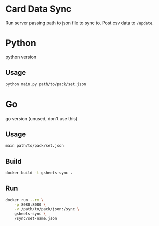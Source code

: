 # Card Data Sync

Run server passing path to json file to sync to.
Post csv data to `/update`.

# Python

python version

## Usage

```sh
python main.py path/to/pack/set.json
```


# Go

go version (unused, don't use this)

## Usage

```sh
main path/to/pack/set.json
```

## Build

```sh
docker build -t gsheets-sync .
```

## Run

```sh
docker run --rm \
    -p 8080:8080 \
    -v /path/to/pack/json:/sync \
    gsheets-sync \
    /sync/set-name.json
```

